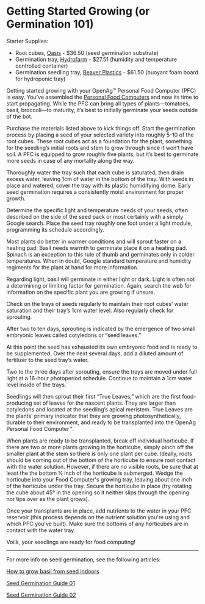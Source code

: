 Getting Started Growing (or Germination 101)
============================================

Starter Supplies:

-   Root cubes,
    [Oasis](https://www.amazon.com/Oasis-Horticubes-2-Pack/dp/B007QVA7BS/ref=sr_1_1?ie=UTF8&qid=1488998955&sr=8-1&keywords=oasis+horticubes) -
    $36.50 (seed germination substrate)
-   Germination tray,
    [Hydrofarm](https://www.amazon.com/Jump-Start-CK64060-House-insert/dp/B000HHO1RO/ref=sr_1_6?ie=UTF8&qid=1488999090&sr=8-6&keywords=seed+germination+dome) -
    $27.51 (humidity and temperature controlled container)
-   Germination seedling tray, [Beaver
    Plastics](https://www.amazon.com/gp/product/B01GG96GUQ/ref=oh_aui_search_detailpage?ie=UTF8&psc=1) -
    $61.50 (buoyant foam board for hydroponic tray)

Getting started growing with your OpenAg™ Personal Food Computer (PFC)
is easy. You’ve assembled the [Personal Food
Computers](../personal_food_computers.md) and now its time to start
propagating. While the PFC can bring all types of plants––tomatoes,
basil, broccoli––to maturity, it’s best to initially germinate your
seeds outside of the bot.

Purchase the materials listed above to kick things off. Start the
germination process by placing a seed of your selected variety into
roughly 5-10 of the root cubes. These root cubes act as a foundation for
the plant, something for the seedling’s initial roots and stem to grow
through since it won’t have soil. A PFC is equipped to grow roughly five
plants, but it’s best to germinate more seeds in case of any mortality
along the way.

Thoroughly water the tray such that each cube is saturated, then drain
excess water, leaving 1cm of water in the bottom of the tray. With seeds
in place and watered, cover the tray with its plastic humidifying dome.
Early seed germination requires a consistently moist environment for
proper growth.

Determine the specific light and temperature needs of your seeds, often
described on the side of the seed pack or most certainly with a simply
Google search. Place the seed tray roughly one foot under a light
module, programming its schedule accordingly.

Most plants do better in warmer conditions and will sprout faster on a
heating pad. Basil needs warmth to germinate place it on a heating pad.
Spinach is an exception to this rule of thumb and germinates only in
colder temperatures. When in doubt, Google standard temperature and
humidity regiments for the plant at hand for more information.

Regarding light, basil will germinate in either light or dark. Light is
often not a determining or limiting factor for germination. Again,
search the web for information on the specific plant you are growing if
unsure.

Check on the trays of seeds regularly to maintain their root cubes’
water saturation and their tray’s 1cm water level. Also regularly check
for sprouting.

After two to ten days, sprouting is indicated by the emergence of two
small embryonic leaves called cotyledons or “seed leaves.”

At this point the seed has exhausted its own embryonic food and is ready
to be supplemented. Over the next several days, add a diluted amount of
fertilizer to the seed tray’s water.

Two to the three days after sprouting, ensure the trays are moved under
full light at a 16-hour photoperiod schedule. Continue to maintain a 1cm
water level inside of the trays.

Seedlings will then sprout their first “True Leaves,” which are the
first food-producing set of leaves for the nascent plants. They are
larger than cotyledons and located at the seedling’s apical meristem.
True Leaves are the plants’ primary indicator that they are growing
photosynthetically, durable to their environment, and ready to be
transplanted into the OpenAg Personal Food Computer™.

When plants are ready to be transplanted, break off individual
horticube. If there are two or more plants growing in the horticube,
simply pinch off the smaller plant at the stem so there is only one
plant per cube. Ideally, roots should be coming out of the bottom of the
horticube to ensure root contact with the water solution. However, if
there are no visible roots, be sure that at least the the bottom ½ inch
of the horticube is submerged. Wedge the horticube into your Food
Computer's growing tray, leaving about one inch of the horticube under
the tray. Secure the horticube in place (try rotating the cube about 45°
in the opening so it neither slips through the opening nor tips over as
the plant grows).

Once your transplants are in place, add nutrients to the water in your
PFC reservoir (this process depends on the nutrient solution you're
using and which PFC you've built). Make sure the bottoms of any
horticubes are in contact with the water tray.

Voilà, your seedlings are ready for food computing!

------------------------------------------------------------------------

For more info on seed germination, see the following articles:

[How to grow basil from seed
indoors](http://howtoculinaryherbgarden.com/grow-basil-from-seed-indoors/)

[Seed Germination Guide
01](https://pubs.ext.vt.edu/426/426-001/426-001_pdf.pdf)

[Seed Germination Guide
02](https://extension.umaine.edu/gardening/manual/propagation/plant-propagation/)
